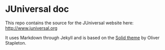 JUniversal doc
============

This repo contains the source for the JUniversal website here:   http://www.juniversal.org

It uses Markdown through Jekyll and is based on the [Solid theme](http://jekyllthemes.org/themes/solid/) by Oliver Stapleton.
